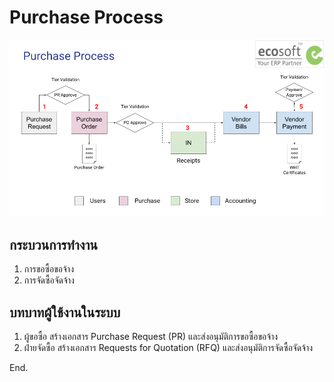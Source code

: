 # Purchase Process

![](img/flow_purchase.png)

## กระบวนการทำงาน

1. การขอซื้อขอจ้าง 
2. การจัดซื้อจัดจ้าง

## บทบาทผู้ใช้งานในระบบ

1. ผู้ขอซื้อ สร้างเอกสาร Purchase Request (PR) และส่งอนุมัติการขอซื้อขอจ้าง
2. ฝ่ายจัดซื้อ สร้างเอกสาร Requests for Quotation (RFQ) และส่งอนุมัติการจัดซื้อจัดจ้าง

End.
